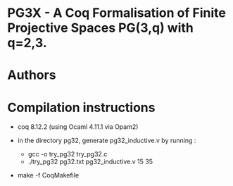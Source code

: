 # PG3X - A Coq Formalisation of Finite Projective Spaces PG(3,q) with q=2,3. 


# Authors


# Compilation instructions
  - coq 8.12.2 (using Ocaml 4.11.1 via Opam2)
  - in the directory pg32, generate pg32_inductive.v by running :

    * gcc -o try_pg32 try_pg32.c
    * ./try_pg32 pg32.txt pg32_inductive.v 15 35

- make -f CoqMakefile
